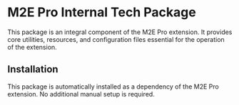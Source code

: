 # M2E Pro Internal Tech Package

This package is an integral component of the M2E Pro extension. It provides core utilities, resources, and configuration files essential for the operation of the extension.

## Installation

This package is automatically installed as a dependency of the M2E Pro extension. No additional manual setup is required.
